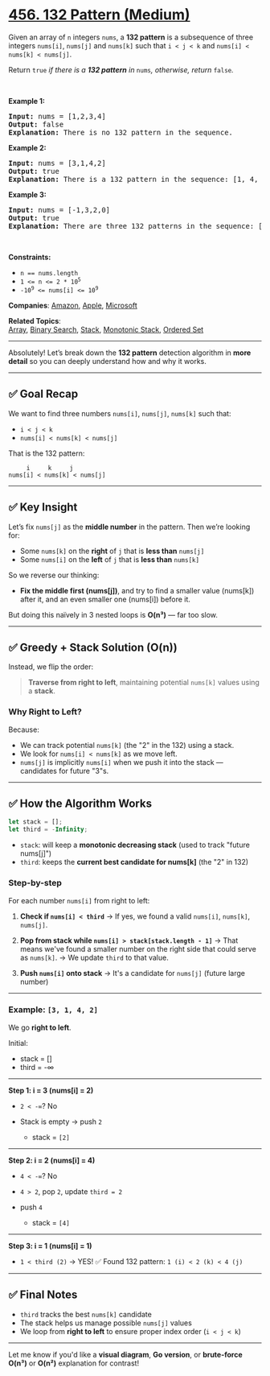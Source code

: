 # [456. 132 Pattern (Medium)](https://leetcode.com/problems/132-pattern)

<p>Given an array of <code>n</code> integers <code>nums</code>, a <strong>132 pattern</strong> is a subsequence of three integers <code>nums[i]</code>, <code>nums[j]</code> and <code>nums[k]</code> such that <code>i &lt; j &lt; k</code> and <code>nums[i] &lt; nums[k] &lt; nums[j]</code>.</p>
<p>Return <code>true</code><em> if there is a <strong>132 pattern</strong> in </em><code>nums</code><em>, otherwise, return </em><code>false</code><em>.</em></p>
<p>&nbsp;</p>
<p><strong class="example">Example 1:</strong></p>
<pre><strong>Input:</strong> nums = [1,2,3,4]
<strong>Output:</strong> false
<strong>Explanation:</strong> There is no 132 pattern in the sequence.
</pre>
<p><strong class="example">Example 2:</strong></p>
<pre><strong>Input:</strong> nums = [3,1,4,2]
<strong>Output:</strong> true
<strong>Explanation:</strong> There is a 132 pattern in the sequence: [1, 4, 2].
</pre>
<p><strong class="example">Example 3:</strong></p>
<pre><strong>Input:</strong> nums = [-1,3,2,0]
<strong>Output:</strong> true
<strong>Explanation:</strong> There are three 132 patterns in the sequence: [-1, 3, 2], [-1, 3, 0] and [-1, 2, 0].
</pre>
<p>&nbsp;</p>
<p><strong>Constraints:</strong></p>
<ul>
	<li><code>n == nums.length</code></li>
	<li><code>1 &lt;= n &lt;= 2 * 10<sup>5</sup></code></li>
	<li><code>-10<sup>9</sup> &lt;= nums[i] &lt;= 10<sup>9</sup></code></li>
</ul>

**Companies**:
[Amazon](https://leetcode.com/company/amazon), [Apple](https://leetcode.com/company/apple), [Microsoft](https://leetcode.com/company/microsoft)

**Related Topics**:  
[Array](https://leetcode.com/tag/array/), [Binary Search](https://leetcode.com/tag/binary-search/), [Stack](https://leetcode.com/tag/stack/), [Monotonic Stack](https://leetcode.com/tag/monotonic-stack/), [Ordered Set](https://leetcode.com/tag/ordered-set/)

---

Absolutely! Let’s break down the **132 pattern** detection algorithm in **more detail** so you can deeply understand how and why it works.

---

## ✅ Goal Recap

We want to find three numbers `nums[i]`, `nums[j]`, `nums[k]` such that:

- `i < j < k`
- `nums[i] < nums[k] < nums[j]`

That is the 132 pattern:

```
     i     k     j
nums[i] < nums[k] < nums[j]
```

---

## ✅ Key Insight

Let’s fix `nums[j]` as the **middle number** in the pattern.
Then we’re looking for:

- Some `nums[k]` on the **right** of `j` that is **less than** `nums[j]`
- Some `nums[i]` on the **left** of `j` that is **less than** `nums[k]`

So we reverse our thinking:

- **Fix the middle first (nums\[j])**, and try to find a smaller value (nums\[k]) after it, and an even smaller one (nums\[i]) before it.

But doing this naïvely in 3 nested loops is **O(n³)** — far too slow.

---

## ✅ Greedy + Stack Solution (O(n))

Instead, we flip the order:

> **Traverse from right to left**, maintaining potential `nums[k]` values using a **stack**.

### Why Right to Left?

Because:

- We can track potential `nums[k]` (the "2" in the 132) using a stack.
- We look for `nums[i] < nums[k]` as we move left.
- `nums[j]` is implicitly `nums[i]` when we push it into the stack — candidates for future "3"s.

---

## ✅ How the Algorithm Works

```javascript
let stack = [];
let third = -Infinity;
```

- `stack`: will keep a **monotonic decreasing stack** (used to track "future nums\[j]")
- `third`: keeps the **current best candidate for nums\[k]** (the "2" in 132)

### Step-by-step

For each number `nums[i]` from right to left:

1. **Check if `nums[i] < third`**
   → If yes, we found a valid `nums[i]`, `nums[k]`, `nums[j]`.

2. **Pop from stack while `nums[i] > stack[stack.length - 1]`**
   → That means we've found a smaller number on the right side that could serve as `nums[k]`.
   → We update `third` to that value.

3. **Push `nums[i]` onto stack**
   → It's a candidate for `nums[j]` (future large number)

---

### Example: `[3, 1, 4, 2]`

We go **right to left**.

Initial:

- stack = \[]
- third = -∞

---

**Step 1: i = 3 (nums\[i] = 2)**

- `2 < -∞`? No
- Stack is empty → push `2`

  - stack = `[2]`

---

**Step 2: i = 2 (nums\[i] = 4)**

- `4 < -∞`? No
- `4 > 2`, pop `2`, update `third = 2`
- push `4`

  - stack = `[4]`

---

**Step 3: i = 1 (nums\[i] = 1)**

- `1 < third (2)` → YES!
  ✅ Found 132 pattern: `1 (i) < 2 (k) < 4 (j)`

---

## ✅ Final Notes

- `third` tracks the best `nums[k]` candidate
- The stack helps us manage possible `nums[j]` values
- We loop from **right to left** to ensure proper index order (`i < j < k`)

---

Let me know if you'd like a **visual diagram**, **Go version**, or **brute-force O(n³)** or **O(n²)** explanation for contrast!
